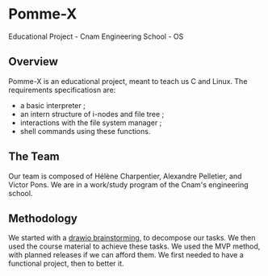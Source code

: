 # Pomme-X
Educational Project - Cnam Engineering School - OS

## Overview
Pomme-X is an educational project, meant to teach us C and Linux.
The requirements specificatiosn are:
- a basic interpreter ;
- an intern structure of i-nodes and file tree ;
- interactions with the file system manager ;
- shell commands using these functions.

## The Team
Our team is composed of Hélène Charpentier, Alexandre Pelletier, and Victor Pons. We are in a work/study program of the Cnam's engineering school.

## Methodology
We started with a [drawio brainstorming](Brainstorm.drawio.xml), to decompose our tasks.
We then used the course material to achieve these tasks.
We used the MVP method, with planned releases if we can afford them.
We first needed to have a functional project, then to better it.
